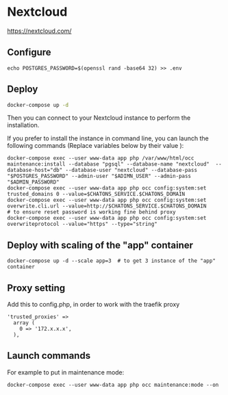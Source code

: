 # Nextcloud

https://nextcloud.com/

## Configure
```
echo POSTGRES_PASSWORD=$(openssl rand -base64 32) >> .env
```

## Deploy

```bash
docker-compose up -d
```

Then you can connect to your Nextcloud instance to perform the installation.

If you prefer to install the instance in command line, you can launch the following commands (Replace variables below by their value ): 

```
docker-compose exec --user www-data app php /var/www/html/occ maintenance:install --database "pgsql" --database-name "nextcloud"  --database-host="db" --database-user "nextcloud" --database-pass "$POSTGRES_PASSWORD" --admin-user "$ADIMN_USER" --admin-pass "$ADMIN_PASSWORD"
docker-compose exec --user www-data app php occ config:system:set trusted_domains 0 --value=$CHATONS_SERVICE.$CHATONS_DOMAIN
docker-compose exec --user www-data app php occ config:system:set overwrite.cli.url --value=http://$CHATONS_SERVICE.$CHATONS_DOMAIN
# to ensure reset password is working fine behind proxy
docker-compose exec --user www-data app php occ config:system:set  overwriteprotocol --value="https" --type="string"
```
## Deploy with scaling of the "app" container

```
docker-compose up -d --scale app=3  # to get 3 instance of the "app" container
```


## Proxy setting
Add this to config.php, in order to work with the traefik proxy
```
'trusted_proxies' =>
  array (
    0 => '172.x.x.x',
  ),
```

## Launch commands

For example to put in maintenance mode:
```
docker-compose exec --user www-data app php occ maintenance:mode --on
```
